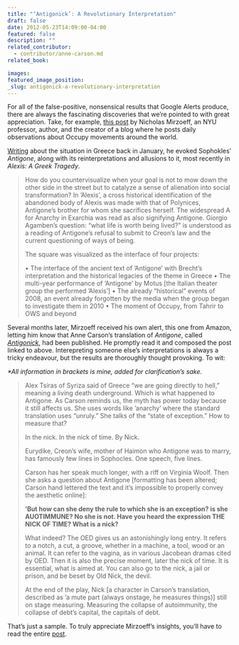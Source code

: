 ```yaml
---
title: "‘Antigonick’: A Revolutionary Interpretation"
draft: false
date: 2012-05-23T14:09:00-04:00
featured: false
description: ""
related_contributor:
  - contributor/anne-carson.md
related_book:

images:
featured_image_position: 
_slug: antigonick-a-revolutionary-interpretation
---
```


For all of the false-positive, nonsensical results that Google Alerts produce, there are always the fascinating discoveries that we’re pointed to with great appreciation. Take, for example, [this post](http://www.nicholasmirzoeff.com/O2012/2012/05/17/a-anti-antigonick/) by Nicholas Mirzoeff, an NYU professor, author, and the creator of a blog where he posts daily observations about Occupy movements around the world.

[Writing](http://www.nicholasmirzoeff.com/O2012/2012/01/12/visualizing-the-square-a-performative-method/) about the situation in Greece back in January, he evoked Sophokles’ _Antigone_, along with its reinterpretations and allusions to it, most recently in _Alexis: A Greek Tragedy_. 

> How do you countervisualize when your goal is not to mow down the other side in the street but to catalyze a sense of alienation into social transformation? In ’Alexis’, a cross historical identification of the abandoned body of Alexis was made with that of Polynices, Antigone’s brother for whom she sacrifices herself. The widespread A for Anarchy in Exarchia was read as also signifying Antigone. Giorgio Agamben’s question: “what life is worth being lived?” is understood as a reading of Antigone’s refusal to submit to Creon’s law and the current questioning of ways of being.
> 
> The square was visualized as the interface of four projects:
> 
> • The interface of the ancient text of ’Antigone’ with Brecht’s interpretation and the historical legacies of the theme in Greece
> • The multi-year performance of ’Antigone’ by Motus [the Italian theater group the performed ’Alexis’]
> • The already “historical” events of 2008, an event already forgotten by the media when the group began to investigate them in 2010
> • The moment of Occupy, from Tahrir to OWS and beyond

Several months later, Mirzoeff received his own alert, this one from Amazon, letting him know that Anne Carson’s translation of _Antigone_, called [_Antigonick_](http://ndbooks.com/book/antigonick), had been published. He promptly read it and composed the post linked to above. Interepreting someone else’s interpretations is always a tricky endeavour, but the results are thoroughly thought provoking. To wit:

_*All information in brackets is mine, added for clarification’s sake._

> Alex Tsiras of Syriza said of Greece “we are going directly to hell,” meaning a living death underground. Which is what happened to Antigone. As Carson reminds us, the myth has power today because it still affects us. She uses words like ’anarchy’ where the standard translation uses “unruly.” She talks of the “state of exception.” How to measure that?
> 
> In the nick. In the nick of time. By Nick.
> 
> Eurydike, Creon’s wife, mother of Haimon who Antigone was to marry, has famously few lines in Sophocles. One speech, five lines.
> 
> Carson has her speak much longer, with a riff on Virginia Woolf. Then she asks a question about Antigone [formatting has been altered; Carson hand lettered the text and it’s impossible to properly convey the aesthetic online]: 
> 
> **’But how can she deny the rule to which she is an exception? is she AUOTIMMUNE? No she is not. Have you heard the expression THE NICK OF TIME? What is a nick?**
> 
> What indeed? The OED gives us an astonishingly long entry. It refers to a notch, a cut, a groove, whether in a machine, a tool, wood or an animal. It can refer to the vagina, as in various Jacobean dramas cited by OED. Then it is also the precise moment, later the nick of time. It is essential, what is aimed at. You can also go to the nick, a jail or prison, and be beset by Old Nick, the devil.
> 
> At the end of the play, Nick [a character in Carson’s translation, described as ’a mute part (always onstage, he measures things)] still on stage measuring. Measuring the collapse of autoimmunity, the collapse of debt’s capital, the capitals of debt.

That’s just a sample. To truly appreciate Mirzoeff’s insights, you’ll have to read the entire [post](http://www.nicholasmirzoeff.com/O2012/2012/05/17/a-anti-antigonick/). 

